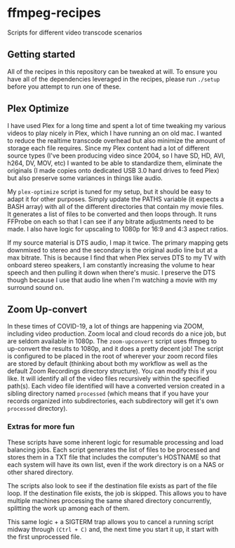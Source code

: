 # ffmpeg-recipes

Scripts for different video transcode scenarios

## Getting started

All of the recipes in this repository can be tweaked at will. To ensure you have all of the dependencies leveraged in the recipes, please run `./setup` before you attempt to run one of these.

## Plex Optimize

I have used Plex for a long time and spent a lot of time tweaking my various videos to play nicely in Plex, which I have running an on old mac. I wanted to reduce the realtime transcode overhead but also minimize the amount of storage each file requires. Since my Plex content had a lot of different source types (I've been producing video since 2004, so I have SD, HD, AVI, h264, DV, MOV, etc) I wanted to be able to standardize them, eliminate the originals (I made copies onto dedicated USB 3.0 hard drives to feed Plex) but also preserve some variances in things like audio.

My `plex-optimize` script is tuned for my setup, but it should be easy to adapt it for other purposes. Simply update the PATHS variable (it expects a BASH array) with all of the different directories that contain my movie files. It generates a list of files to be converted and then loops through. It runs FFProbe on each so that I can see if any bitrate adjustments need to be made. I also have logic for upscaling to 1080p for 16:9 and 4:3 aspect ratios.

If my source material is DTS audio, I map it twice. The primary mapping gets downmixed to stereo and the secondary is the original audio line but at a max bitrate. This is because I find that when Plex serves DTS to my TV with onboard stereo speakers, I am constantly increasing the volume to hear speech and then pulling it down when there's music. I preserve the DTS though because I use that audio line when I'm watching a movie with my surround sound on.

## Zoom Up-convert

In these times of COVID-19, a lot of things are happening via ZOOM, including video production. Zoom local and cloud records do a nice job, but are seldom available in 1080p. The `zoom-upconvert` script uses ffmpeg to up-convert the results to 1080p, and it does a pretty decent job! The script is configured to be placed in the root of wherever your zoom record files are stored by default (thinking about both my workflow as well as the default Zoom Recordings directory structure). You can modify this if you like. It will identify all of the video files recursively within the specified path(s). Each video file identified will have a converted version created in a sibling directory named `processed` (which means that if you have your records organized into subdirectories, each subdirectory will get it's own `processed` directory).

### Extras for more fun

These scripts have some inherent logic for resumable processing and load balancing jobs. Each script generates the list of files to be processed and stores them in a TXT file that includes the computer's HOSTNAME so that each system will have its own list, even if the work directory is on a NAS or other shared directory.

The scripts also look to see if the destination file exists as part of the file loop. If the destination file exists, the job is skipped. This allows you to have multiple machines processing the same shared directory concurrently, splitting the work up among each of them.

This same logic + a SIGTERM trap allows you to cancel a running script midway through `(Ctrl + C)` and, the next time you start it up, it start with the first unprocessed file.
